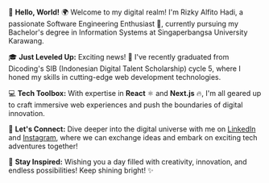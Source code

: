 <!-- Hi there! -->
👋 **Hello, World!** 🌍 Welcome to my digital realm! I'm Rizky Alfito Hadi, a passionate Software Engineering Enthusiast 🚀, currently pursuing my Bachelor's degree in Information Systems at Singaperbangsa University Karawang.

<!-- Graduation announcement -->
🎓 **Just Leveled Up:** Exciting news! 🎉 I've recently graduated from Dicoding's SIB (Indonesian Digital Talent Scholarship) cycle 5, where I honed my skills in cutting-edge web development technologies.

<!-- Tech expertise -->
💻 **Tech Toolbox:** With expertise in **React** ⚛️ and **Next.js** 🔥, I'm all geared up to craft immersive web experiences and push the boundaries of digital innovation.

<!-- Let's connect section -->
🔗 **Let's Connect:** Dive deeper into the digital universe with me on [LinkedIn](https://linkedin.com/in/rizkyalfito) and [Instagram](https://instagram.com/ikyalfito), where we can exchange ideas and embark on exciting tech adventures together!

<!-- Inspiration and sign-off -->
🌟 **Stay Inspired:** Wishing you a day filled with creativity, innovation, and endless possibilities! Keep shining bright! ✨


